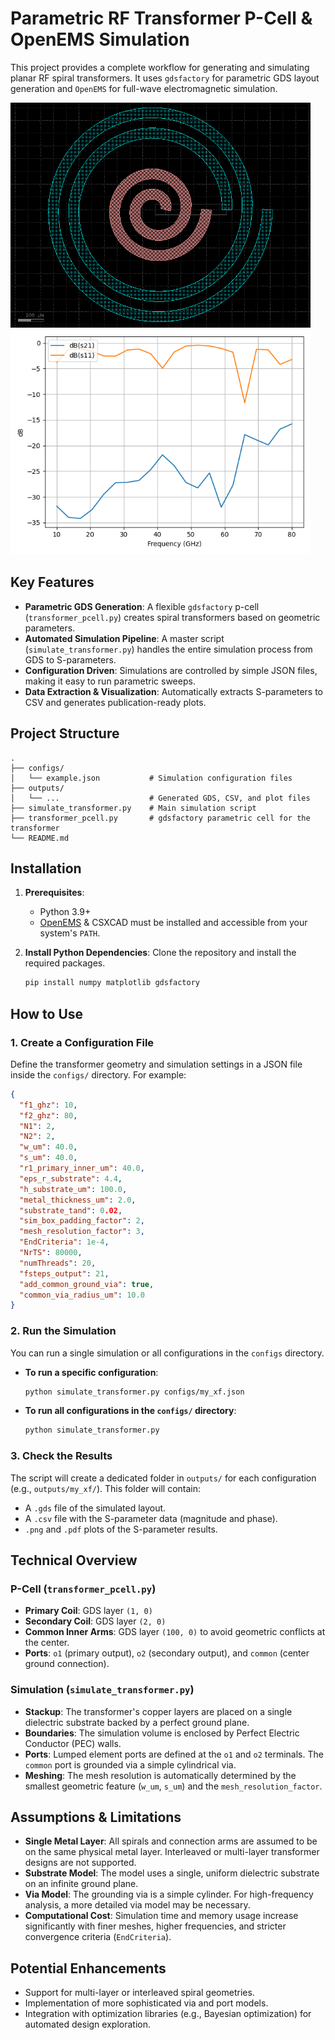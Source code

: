 # Parametric RF Transformer P-Cell & OpenEMS Simulation

This project provides a complete workflow for generating and simulating planar RF spiral transformers. It uses `gdsfactory` for parametric GDS layout generation and `OpenEMS` for full-wave electromagnetic simulation.

<img src="./demo/config1/layout.png" width="480" />
<img src="./demo/config1/sim_config.png" width="480" />

## Key Features

-   **Parametric GDS Generation**: A flexible `gdsfactory` p-cell (`transformer_pcell.py`) creates spiral transformers based on geometric parameters.
-   **Automated Simulation Pipeline**: A master script (`simulate_transformer.py`) handles the entire simulation process from GDS to S-parameters.
-   **Configuration Driven**: Simulations are controlled by simple JSON files, making it easy to run parametric sweeps.
-   **Data Extraction & Visualization**: Automatically extracts S-parameters to CSV and generates publication-ready plots.

## Project Structure

```
.
├── configs/
│   └── example.json           # Simulation configuration files
├── outputs/
│   └── ...                    # Generated GDS, CSV, and plot files
├── simulate_transformer.py    # Main simulation script
├── transformer_pcell.py       # gdsfactory parametric cell for the transformer
└── README.md
```

## Installation

1.  **Prerequisites**:
    *   Python 3.9+
    *   [OpenEMS](http://openems.de/start/index.php) & CSXCAD must be installed and accessible from your system's `PATH`.

2.  **Install Python Dependencies**:
    Clone the repository and install the required packages.
    ```bash
    pip install numpy matplotlib gdsfactory
    ```

## How to Use

### 1. Create a Configuration File

Define the transformer geometry and simulation settings in a JSON file inside the `configs/` directory. For example:

```json
{
  "f1_ghz": 10,
  "f2_ghz": 80,
  "N1": 2,
  "N2": 2,
  "w_um": 40.0,
  "s_um": 40.0,
  "r1_primary_inner_um": 40.0,
  "eps_r_substrate": 4.4,
  "h_substrate_um": 100.0,
  "metal_thickness_um": 2.0,
  "substrate_tand": 0.02,
  "sim_box_padding_factor": 2,
  "mesh_resolution_factor": 3,
  "EndCriteria": 1e-4,
  "NrTS": 80000,
  "numThreads": 20,
  "fsteps_output": 21,
  "add_common_ground_via": true,
  "common_via_radius_um": 10.0
}
```

### 2. Run the Simulation

You can run a single simulation or all configurations in the `configs` directory.

-   **To run a specific configuration**:
    ```bash
    python simulate_transformer.py configs/my_xf.json
    ```

-   **To run all configurations in the `configs/` directory**:
    ```bash
    python simulate_transformer.py
    ```

### 3. Check the Results

The script will create a dedicated folder in `outputs/` for each configuration (e.g., `outputs/my_xf/`). This folder will contain:
-   A `.gds` file of the simulated layout.
-   A `.csv` file with the S-parameter data (magnitude and phase).
-   `.png` and `.pdf` plots of the S-parameter results.

## Technical Overview

### P-Cell (`transformer_pcell.py`)

-   **Primary Coil**: GDS layer `(1, 0)`
-   **Secondary Coil**: GDS layer `(2, 0)`
-   **Common Inner Arms**: GDS layer `(100, 0)` to avoid geometric conflicts at the center.
-   **Ports**: `o1` (primary output), `o2` (secondary output), and `common` (center ground connection).

### Simulation (`simulate_transformer.py`)

-   **Stackup**: The transformer's copper layers are placed on a single dielectric substrate backed by a perfect ground plane.
-   **Boundaries**: The simulation volume is enclosed by Perfect Electric Conductor (PEC) walls.
-   **Ports**: Lumped element ports are defined at the `o1` and `o2` terminals. The `common` port is grounded via a simple cylindrical via.
-   **Meshing**: The mesh resolution is automatically determined by the smallest geometric feature (`w_um`, `s_um`) and the `mesh_resolution_factor`.

## Assumptions & Limitations

-   **Single Metal Layer**: All spirals and connection arms are assumed to be on the same physical metal layer. Interleaved or multi-layer transformer designs are not supported.
-   **Substrate Model**: The model uses a single, uniform dielectric substrate on an infinite ground plane.
-   **Via Model**: The grounding via is a simple cylinder. For high-frequency analysis, a more detailed via model may be necessary.
-   **Computational Cost**: Simulation time and memory usage increase significantly with finer meshes, higher frequencies, and stricter convergence criteria (`EndCriteria`).

## Potential Enhancements

-   Support for multi-layer or interleaved spiral geometries.
-   Implementation of more sophisticated via and port models.
-   Integration with optimization libraries (e.g., Bayesian optimization) for automated design exploration.
